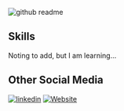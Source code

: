 ![github readme](https://github.com/Aravindray/Aravindray/assets/68138580/35209fc1-a883-47c9-98fe-5d22fdeae7c5)

## Skills

Noting to add, but I am learning...

## Other Social Media

[![linkedin](https://user-images.githubusercontent.com/68138580/200120811-746a67ad-c145-45fd-8a2d-36b037c3fee9.png)](https://www.linkedin.com/in/aravindraj-g-a28652193/)
[![Website](https://user-images.githubusercontent.com/68138580/212882225-122a5439-8f6e-44bf-a178-d394c451a320.png)](https://erbium007.wordpress.com)
